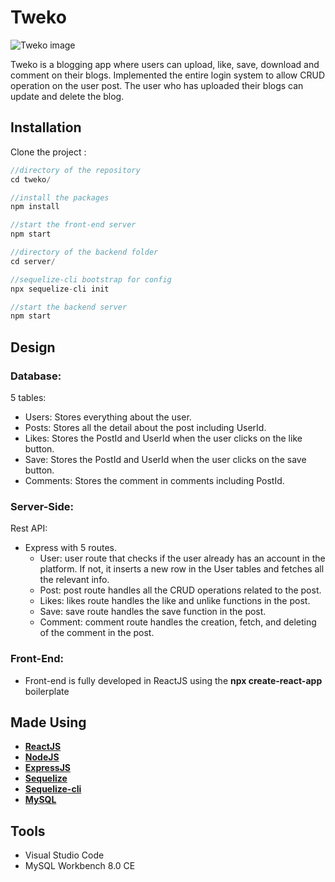 # Tweko
![Tweko image](https://res.cloudinary.com/dwxmraluj/image/upload/v1668929331/tweko_obzgak.png)

Tweko is a blogging app where users can upload, like, save, download and comment on their blogs. Implemented the entire login system to allow CRUD operation on the user post. The user who has uploaded their blogs can update and delete the blog.

## Installation

Clone the project :

```javascript
//directory of the repository
cd tweko/

//install the packages
npm install

//start the front-end server
npm start
```
```javascript
//directory of the backend folder
cd server/

//sequelize-cli bootstrap for config
npx sequelize-cli init

//start the backend server
npm start

```

## Design

### Database:

5 tables:
 * Users: Stores everything about the user.
 * Posts: Stores all the detail about the post 
including UserId.
 * Likes: Stores the PostId and UserId when the user clicks on the like button.
 * Save: Stores the PostId and UserId when the user clicks on the save button.
 * Comments: Stores the comment in comments including PostId.

### Server-Side:

Rest API:
  * Express with 5 routes.
     * User: user route that checks if the user already has an account in the platform. If not, it inserts a new row in the User tables and fetches all the relevant info.
     * Post: post route handles all the CRUD operations related to the post.
     * Likes: likes route handles the like and unlike functions in the post.
     * Save: save route handles the save function in the post.
     * Comment: comment route handles the creation, fetch, and deleting of the comment in the post.

### Front-End:
  * Front-end is fully developed in ReactJS using the **npx create-react-app** boilerplate

## Made Using
* **[ReactJS](https://reactjs.org/docs/getting-started.html)**
* **[NodeJS](https://nodejs.org/en/docs/)**
* **[ExpressJS](https://expressjs.com/)**
* **[Sequelize](https://sequelize.org/)**
* **[Sequelize-cli](https://sequelize.org/docs/v6/other-topics/migrations/)**
* **[MySQL](https://dev.mysql.com/doc/)**

## Tools
* Visual Studio Code
* MySQL Workbench 8.0 CE

